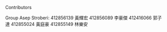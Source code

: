 
Contributors 

Group Asep Stroberi: 
412856139 黃輝宏 
412856089 李豪傑 
412416066 郭子達 
412855024 黃庭豪 
412855149 林樂安